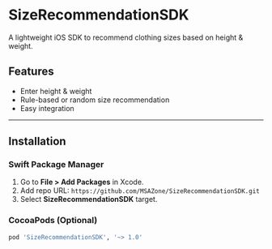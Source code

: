 # SizeRecommendationSDK

A lightweight iOS SDK to recommend clothing sizes based on height & weight.

## Features
- Enter height & weight
- Rule-based or random size recommendation
- Easy integration

---

## Installation

### Swift Package Manager
1. Go to **File > Add Packages** in Xcode.
2. Add repo URL: `https://github.com/MSAZone/SizeRecommendationSDK.git`
3. Select **SizeRecommendationSDK** target.

### CocoaPods (Optional)
```ruby
pod 'SizeRecommendationSDK', '~> 1.0'
